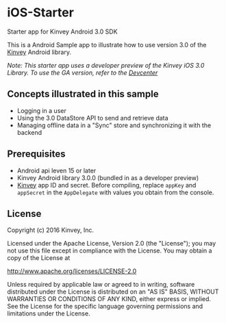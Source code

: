 # iOS-Starter
Starter app for Kinvey Android 3.0 SDK

This is a Android Sample app to illustrate how to use version 3.0 of the [Kinvey](http://www.kinvey.com) Android library.

_Note: This starter app uses a developer preview of the Kinvey iOS 3.0 Library. To use the GA version, refer to the [Devcenter](http://devcenter.kinvey.com/ios)_ 

## Concepts illustrated in this sample
* Logging in a user
* Using the 3.0 DataStore API to send and retrieve data
* Managing offline data in a "Sync" store and synchronizing it with the backend

## Prerequisites
* Android api leven 15 or later
* Kinvey Android library 3.0.0 (bundled in as a developer preview)
* [Kinvey](https://console.kinvey.com) app ID and secret. Before compiling, replace `appKey` and `appSecret` in the `AppDelegate` with values you obtain from the console.

## License

Copyright (c) 2016 Kinvey, Inc.

Licensed under the Apache License, Version 2.0 (the "License");
you may not use this file except in compliance with the License.
You may obtain a copy of the License at

http://www.apache.org/licenses/LICENSE-2.0

Unless required by applicable law or agreed to in writing, software
distributed under the License is distributed on an "AS IS" BASIS,
WITHOUT WARRANTIES OR CONDITIONS OF ANY KIND, either express or implied.
See the License for the specific language governing permissions and
limitations under the License.

